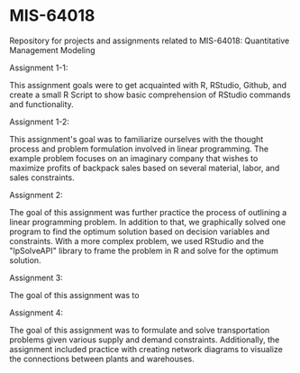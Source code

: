 # MIS-64018
Repository for projects and assignments related to MIS-64018: Quantitative Management Modeling

Assignment 1-1:

This assignment goals were to get acquainted with R, RStudio, Github, and create a small R Script to show basic comprehension of RStudio commands and functionality.

Assignment 1-2:

This assignment's goal was to familiarize ourselves with the thought process and problem formulation involved in linear programming. The example problem focuses on an imaginary company that wishes to maximize profits of backpack sales based on several material, labor, and sales constraints.

Assignment 2:

The goal of this assignment was further practice the process of outlining a linear programming problem. In addition to that, we graphically solved one program to find the optimum solution based on decision variables and constraints. With a more complex problem, we used RStudio and the "lpSolveAPI" library to frame the problem in R and solve for the optimum solution.

Assignment 3:

The goal of this assignment was to

Assignment 4:

The goal of this assignment was to formulate and solve transportation problems given various supply and demand constraints. Additionally, the assignment included practice with creating network diagrams to visualize the connections between plants and warehouses.
